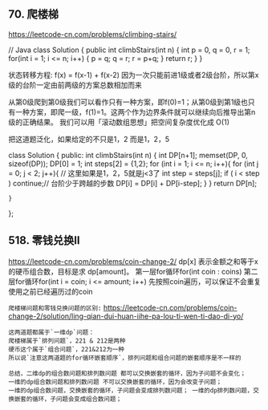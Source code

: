 ## 70. 爬楼梯
https://leetcode-cn.com/problems/climbing-stairs/

// Java
class Solution {
    public int climbStairs(int n) {
        int p = 0, q = 0, r = 1;
        for(int i = 1; i <= n; i++) {
            p = q;
            q = r;
            r = p+q;
        }
        return r;
    }
}

状态转移方程:
f(x) = f(x-1) + f(x-2)
因为一次只能前进1级或者2级台阶，所以第x级的台阶一定由前两级的方案总数相加而来

从第0级爬到第0级我们可以看作只有一种方案，即f(0)=1；从第0级到第1级也只有一种方案，即爬一级，f(1)=1。这两个作为边界条件就可以继续向后推导出第n级的正确结果。
我们可以用「滚动数组思想」把空间复杂度优化成 O(1)

把这道题泛化，如果给定的不只是1，2 而是1，2，5

class Solution {
public:
    int climbStairs(int n) {
        int DP[n+1];
        memset(DP, 0, sizeof(DP));
        DP[0] = 1;
        int steps[2] = {1,2};
        for (int i = 1; i <= n; i++){
            for (int j = 0; j < 2; j++){ // 这里如果是1，2，5就是j<3了
                int step = steps[j];
                if ( i < step ) continue;// 台阶少于跨越的步数
                DP[i] = DP[i] + DP[i-step];
            }
        }
        return DP[n];

    }
};

## 518. 零钱兑换II
https://leetcode-cn.com/problems/coin-change-2/
    dp[x] 表示金额之和等于x的硬币组合数，目标是求 dp[amount]。
    第一层for循环for(int coin : coins)
    第二层for循环for(int i = coin; i <= amount; i++)
    先按照coin遍历，可以保证不会重复使用之前已经遍历过的coin

`爬楼梯问题和零钱兑换问题的区别:`
https://leetcode-cn.com/problems/coin-change-2/solution/ling-qian-dui-huan-iihe-pa-lou-ti-wen-ti-dao-di-yo/

    这两道题都属于`一维dp`问题：
    爬楼梯属于`排列问题`，221 & 212是两种
    硬币这个属于`组合问题`，221&212为一种
    所以说`注意这两道题的for循环嵌套顺序`，排列问题和组合问题的嵌套顺序是不一样的

    总结，二维dp的组合数问题和排列数问题 都可以交换嵌套的循环，因为子问题不会变化； 
    一维的dp组合数问题和排列数问题 不可以交换嵌套的循环，因为会改变子问题； 
    一维的dp组合数问题，交换嵌套的循环，子问题会变成排列数问题； 一维的dp排列数问题，交换嵌套的循环，子问题会变成组合数问题；
